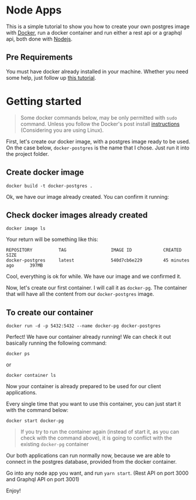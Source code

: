 # Node Apps

This is a simple tutorial to show you how to create your own postgres image with [Docker](https://www.docker.com/), run a docker container and run either a rest api or a graphql api, both done with [Nodejs](https://nodejs.org/).

Pre Requirements
-
You must have docker already installed in your machine. Whether you need some help, just follow up [this tutorial](https://docs.docker.com/install/).

Getting started
=

> Some docker commands below, may be only permitted with `sudo` command. Unless you follow the Docker's post install [instructions](https://docs.docker.com/install/linux/linux-postinstall/) (Considering you are using Linux).

First, let's create our docker image, with a postgres image ready to be used. On the case below, `docker-postgres` is the name that I chose. Just run it into the project folder.

Create docker image
-
```
docker build -t docker-postgres .
```


Ok, we have our image already created. You can confirm it running:

Check docker images already created
-
```
docker image ls
```

Your return will be something like this:

```
REPOSITORY          TAG                 IMAGE ID            CREATED             SIZE
docker-postgres     latest              540d7cb6e229        45 minutes ago      397MB
```

Cool, everything is ok for while. We have our image and we confirmed it.

Now, let's create our first container. I will call it as `docker-pg`. The container that will have all the content from our `docker-postgres` image.

To create our container
-
```
docker run -d -p 5432:5432 --name docker-pg docker-postgres
```

Perfect! We have our container already running! We can check it out basically running the following command:
```
docker ps
```
or
```
docker container ls
```

Now your container is already prepared to be used for our client applications.

Every single time that you want to use this container, you can just start it with the command below:
```
docker start docker-pg
```
>  If you try to run the container again (instead of start it, as you can check with the command above), it is going to conflict with the existing `docker-pg` container

Our both applications can run normally now, because we are able to connect in the postgres database, provided from the docker container.

Go into any node app you want, and run `yarn start`. (Rest API on port 3000 and Graphql API on port 3001)

Enjoy!
